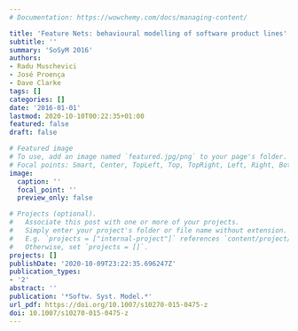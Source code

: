 ```yaml
---
# Documentation: https://wowchemy.com/docs/managing-content/

title: 'Feature Nets: behavioural modelling of software product lines'
subtitle: ''
summary: 'SoSyM 2016'
authors:
- Radu Muschevici
- José Proença
- Dave Clarke
tags: []
categories: []
date: '2016-01-01'
lastmod: 2020-10-10T00:22:35+01:00
featured: false
draft: false

# Featured image
# To use, add an image named `featured.jpg/png` to your page's folder.
# Focal points: Smart, Center, TopLeft, Top, TopRight, Left, Right, BottomLeft, Bottom, BottomRight.
image:
  caption: ''
  focal_point: ''
  preview_only: false

# Projects (optional).
#   Associate this post with one or more of your projects.
#   Simply enter your project's folder or file name without extension.
#   E.g. `projects = ["internal-project"]` references `content/project/deep-learning/index.md`.
#   Otherwise, set `projects = []`.
projects: []
publishDate: '2020-10-09T23:22:35.696247Z'
publication_types:
- '2'
abstract: ''
publication: '*Softw. Syst. Model.*'
url_pdf: https://doi.org/10.1007/s10270-015-0475-z
doi: 10.1007/s10270-015-0475-z
---
```

